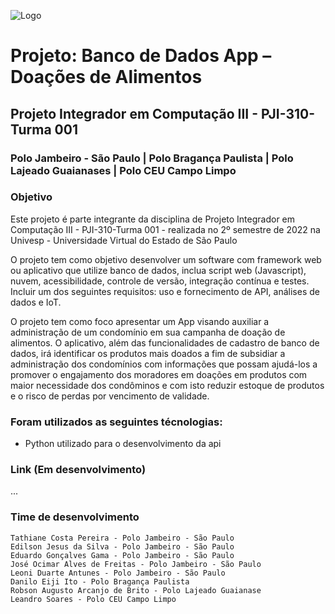 ![Logo](https://univesp.br/sites/58f6506869226e9479d38201/theme/images/logo-univesp.png?1502396299)

# Projeto: Banco de Dados App – Doações de Alimentos  
## Projeto Integrador em Computação III - PJI-310- Turma 001

### Polo Jambeiro - São Paulo | Polo Bragança Paulista | Polo Lajeado Guaianases | Polo CEU Campo Limpo

### Objetivo
Este projeto é parte integrante da disciplina de Projeto Integrador em Computação III - PJI-310-Turma 001 - realizada no 2º semestre de 2022 na 
Univesp - Universidade Virtual do Estado de São Paulo

O projeto tem como objetivo desenvolver um software com framework web ou aplicativo que utilize banco de dados, inclua script web (Javascript), nuvem, acessibilidade, controle de versão, integração contínua e testes. Incluir um dos seguintes requisitos: uso e fornecimento de API, análises de dados e IoT.

O projeto tem como foco apresentar um App visando auxiliar a administração de um condomínio em sua campanha de doação de alimentos. O aplicativo, além das funcionalidades de cadastro de banco de dados, irá identificar os produtos mais doados a fim de subsidiar a administração dos condomínios com informações que possam ajudá-los a promover o 
engajamento dos moradores em doações em produtos com maior necessidade dos condôminos e com isto reduzir estoque de produtos e o risco de perdas por
vencimento de validade.

### Foram utilizados as seguintes técnologias:
 - Python utilizado para o desenvolvimento da api 
### Link (Em desenvolvimento)
...


### Time de desenvolvimento
```
Tathiane Costa Pereira - Polo Jambeiro - São Paulo
Edilson Jesus da Silva - Polo Jambeiro - São Paulo
Eduardo Gonçalves Gama - Polo Jambeiro - São Paulo
José Ocimar Alves de Freitas - Polo Jambeiro - São Paulo
Leoni Duarte Antunes - Polo Jambeiro - São Paulo
Danilo Eiji Ito - Polo Bragança Paulista
Robson Augusto Arcanjo de Brito - Polo Lajeado Guaianase
Leandro Soares - Polo CEU Campo Limpo
```